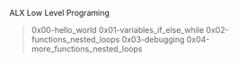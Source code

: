 ALX Low Level Programing
> 0x00-hello_world
> 0x01-variables_if_else_while
> 0x02-functions_nested_loops
> 0x03-debugging
> 0x04-more_functions_nested_loops
